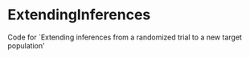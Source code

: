 # ExtendingInferences
Code for `Extending inferences from a randomized trial to a new target population'
